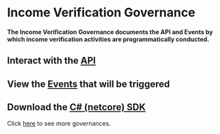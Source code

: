 # Income Verification Governance

 #### The Income Verification Governance documents the API and Events by which income verification activities are programmatically conducted.

 ## Interact with the [API](./api)

 ## View the [Events](./events) that will be triggered

 ## Download the [C# (netcore) SDK](./csharp-netcore-client.zip)

 Click [here](https://github.com/solidstateops/governances/wiki) to see more governances.
